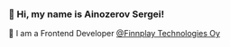### 🥷 Hi, my name is Ainozerov Sergei!

🌿 I am a Frontend Developer [@Finnplay Technologies Oy](https://www.finnplay.com/)
